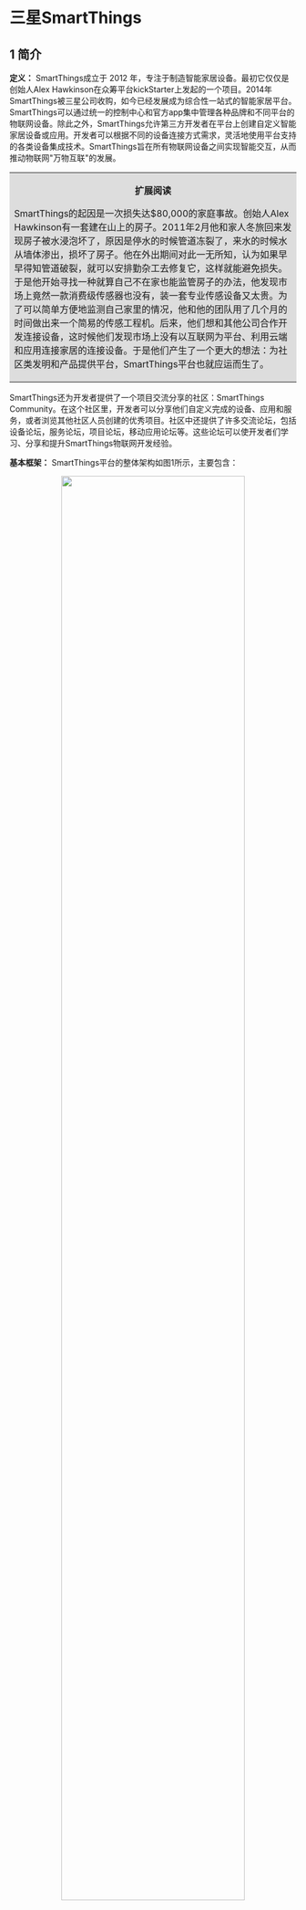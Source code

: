 

# 三星SmartThings

## 1 简介

**定义：** SmartThings成立于 2012 年，专注于制造智能家居设备。最初它仅仅是创始人Alex Hawkinson在众筹平台kickStarter上发起的一个项目。2014年SmartThings被三星公司收购，如今已经发展成为综合性一站式的智能家居平台。SmartThings可以通过统一的控制中心和官方app集中管理各种品牌和不同平台的物联网设备。除此之外，SmartThings允许第三方开发者在平台上创建自定义智能家居设备或应用。开发者可以根据不同的设备连接方式需求，灵活地使用平台支持的各类设备集成技术。SmartThings旨在所有物联网设备之间实现智能交互，从而推动物联网&quot;万物互联&quot;的发展。

<table><tr><td bgcolor=#dddddd>
<p align="center"><b>扩展阅读</b></p>
<p> 
SmartThings的起因是一次损失达$80,000的家庭事故。创始人Alex Hawkinson有一套建在山上的房子。2011年2月他和家人冬旅回来发现房子被水浸泡坏了，原因是停水的时候管道冻裂了，来水的时候水从墙体渗出，损坏了房子。他在外出期间对此一无所知，认为如果早早得知管道破裂，就可以安排勤杂工去修复它，这样就能避免损失。于是他开始寻找一种就算自己不在家也能监管房子的办法，他发现市场上竟然一款消费级传感器也没有，装一套专业传感设备又太贵。为了可以简单方便地监测自己家里的情况，他和他的团队用了几个月的时间做出来一个简易的传感工程机。后来，他们想和其他公司合作开发连接设备，这时候他们发现市场上没有以互联网为平台、利用云端和应用连接家居的连接设备。于是他们产生了一个更大的想法：为社区类发明和产品提供平台，SmartThings平台也就应运而生了。
</p>
</td></tr></table>

SmartThings还为开发者提供了一个项目交流分享的社区：SmartThings Community。在这个社区里，开发者可以分享他们自定义完成的设备、应用和服务，或者浏览其他社区人员创建的优秀项目。社区中还提供了许多交流论坛，包括设备论坛，服务论坛，项目论坛，移动应用论坛等。这些论坛可以使开发者们学习、分享和提升SmartThings物联网开发经验。

**基本框架：** SmartThings平台的整体架构如图1所示，主要包含：

<div align=center>
<img src=".\pics\pic1.png" width="80%">

图1 SmartThings平台架构
</div>

- 智能物联网设备：包含第三方厂商设备，三星设备以及各类独立的物联网设备。SmartThings平台为设备接入云端提供了三种连接方式，包括设备-SmartThings云连接，设备-第三方云-SmartThings云连接以及设备-控制中心- SmartThings云连接。开发者可以根据需求实现设备连接SmartThings云的方式；
- 服务（Service或SmartAPP）：用户自定义的服务程序，旨在SmartThings平台和物联网设备间建立连接得以控制和获取设备的状态，或辅助实现第三方云和SmartThings云的通信；
- SmartThings API：SmartThings平台提供的用于集成、控制、管理物联网设备和自定义服务的接口；
- SmartThings云：在物联网设备、服务和SmartThings app之间建立连接，实现数据交换的平台；
- SmartThings app：SmartThings平台为用户提供了一个官方的SmartThings app，用以集中管理各种物联网设备和服务；
- 开发者工作区（Developer Workspace）：平台提供的向SmartThings云中添加物联网设备和自定义服务的开发者工具。

**开发者工作区：** SmartThings平台为开发者提供了两种类型的开发工作区：一种是易于使用的图形化的网页控制台（Web Console），另一种是SmartThings SDK。

网页控制台是SmartThings平台提供的一个基于网页操作的集成开发环境。它支持设备、服务的图形化集成，并提供了设备插件（Plugin）模拟器和虚拟设备功能，使开发者能够用虚拟的移动应用界面和物联网设备测试其开发的服务或应用。网页控制台上还提供了消息日志（Logger），允许开发者跟踪和查询物联网设备的历史活动，方便用户的开发调试。

SmartThings SDK提供了类似于网页控制台的功能，支持设备和服务的集成。此SDK依附于Atom编辑器（GitHub上的开源项目）的IDE，并额外提供了一个命令行接口。和网页控制器一样，此SDK也提供了设备插件模拟器和虚拟设备功能。

**官方认证的物联网设备：** 截止2018年底，SmartThings官方支持且已认证的物联网设备共304款，涉及48个厂商，包括三星、亚马逊、谷歌等知名公司。SmartThings认证的设备涉及到十余种类别，详细分类如表1所示。


<div style="text-align:center">
<table style="margin:auto">
<caption>表1 SmartThings官方认证设备分类</caption>
<tr>
<th>类别</th>
<th>控制中心</th>
<th>集成平台</th>
<th>语音助手</th>
<th>灯&开关</th>
<th>插座</th>
<th>传感器</th>
<th>摄像头&门铃</th>
<th>门锁</th>
<th>温度调节装置</th>
<th>音响</th>
<th>其它</th>
</tr>
<tr>
<td>数量</td>
<td>9</td>
<td>8</td>
<td>8</td>
<td>105</td>
<td>39</td>
<td>43</td>
<td>11</td>
<td>40</td>
<td>9</td>
<td>14</td>
<td>18</td>
</tr>

</table>
</div>



## 2 关键特性

SmartThings采用基于设备模型的设备开发方式，提供了三种设备集成方式，支持大多数物联网设备与SmartThings云的连接。在服务开发方面，SmartThings采用基于生命周期的服务开发方式，每个周期阶段的分工明确，最大程度上保证了自定义服务与SmartThings平台的兼容性。在移动应用开发方面，SmartThings支持插件式移动应用开发。用户可以按需添加或删除物联网设备对应的插件。在三端应用集成与简化方面， SmartThings采取了基于设备档案的集成方案。

在本节中，我们将详细介绍SmartThings平台最具特点的关键特性，即其三种设备集成方式、基于生命周期的服务开发方式和插件式移动应用开发。

**(1)设备集成方式**

SmartThings为物联网设备提供了三种与SmartThings云连接的方式：设备-SmartThings云连接，设备-第三方云-SmartThings云连接以及设备-控制中心- SmartThings云连接。设备开发者在完成设备开发之后，还需要根据选择的连接方式添加SmartThings要求的额外配置，实现设备与云端的集成。由于SmartThings使用较为传统的设备开发方案，并且需要满足SmartThings平台的各项开发要求，其设备开发和集成步骤均较为复杂。下面我们将详细介绍SmartThings支持的三种设备连接方式：


<div align=center>
<img src=".\pics\pic1.png" width="80%">

图2 设备-SmartThings云连接的设备集成方案
</div>

若要使用设备-SmartThings云连接的集成方案（如图2），设备开发者需要预先申请安全认证，如X.509证书或ED25519公钥（一种常用的椭圆曲线签名方案），并将其存放在设备中。如果申请的是X.509证书，开发者需要存放X.509 证书的通用唯一识别码UUID。如果是ED25519公钥，开发者可以用SmartThings提供的API将其转换为设备签名。设备开发者还需要提供符合SmartThings要求的设备接口，并向SmartThings云提供一个URL用以接收和发送设备上的数据和命令。设备需要支持CoAP协议以实现与SmartThings云的通讯。除此之外，设备开发者还需要自主提供与SmartThings app配对的方案。SmartThings支持设备通过SmartThings云直接进行配对。对于成熟的第三方设备设计厂商，SmartThings还提供了基于遥控按钮和设备按钮的配对方案。用户可以通过厂商额外提供的遥控按钮或嵌入设备的匹配按钮，实现同一WiFi网络中的物联网设备和SmartThings app的配对。

<div align=center>
<img src=".\pics\pic1.png" width="80%">

图3 设备-第三方云-SmartThings云连接的设备集成方案
</div>

若要使用设备-第三方云-SmartThings云连接的集成方案（如图3），设备开发者需要自己实现一个连接器（Connector）服务完成云-云之间的通信和命令的解析，使设备能间接地与SmartThings云通信。下面用LIFX智能灯作为例子简单说明设备-第三方云- SmartThings云连接集成的工作流程：1.终端用户在app中点击打开LIFX智能灯的按钮。2. SmartThings云接收此开灯事件，生成携带第三方OAuth访问令牌的命令[11]，并发送到连接器服务。3. 连接器服务解析此命令，生成设备支持的&quot;on&quot;命令并将其传输到第三方的LIFX云。4. LIFX云发送&quot;on&quot;命令到LIFX智能灯将其开启。5. 智能灯的状态通过连接器返回SmartThings云，用户的SmartThings app界面得到更新，显示灯已打开。

<div align=center>
<img src=".\pics\pic1.png" width="80%">

图4 设备-控制中心- SmartThings云连接的设备集成方案
</div>

若要使用设备-控制中心- SmartThings云连接的集成方案（如图4），设备开发者需要在设备中嵌入ZigBee或Z-Wave通信协议，同时也需要自主开发SmartThings要求的设备接口，以及与控制中心配对的方案。在该模式下，物联网设备会先通过ZigBee或Z-Wave协议与控制中心连接，再由控制中心通过WiFi或以太网与SmartThings云进行通信。目前SmartThings支持的控制中心包括官方的SmartThings hub和三星的Samsung Connect Home hub系列控制中心。

**(2)基于生命周期的服务开发**

本节我们将详细介绍SmartThings平台要求开发者在自定义服务中实现的生命周期（Lifecycle），以及平台允许服务创建的订阅事件和调度事件。最后我们将简单介绍SmartThings支持的服务开发形式。

**①服务生命周期**

SmartThings平台要求服务开发者在服务中实现各个生命周期阶段（Lifecycle Phase）请求的处理程序。当服务被注册到SmartThings平台后，便会开始它的生命周期直至此服务被卸载。服务的生命周期需要包括7个生命周期阶段：PING（服务存在访问请求），CONFIGURATION（服务相关配置信息请求），INSTALL（服务安装请求），UPDATE（服务更新请求），EVENT（服务响应触发事件请求），OAUTH\_CALLBACK（服务访问第三方云请求），UNINSTALL（服务卸载请求）。服务在各个生命周期阶段均会被SmartThings云调用。反之，服务也可以调用SmartThings 平台的RESTful API发送和接收数据或命令[11]。SmartThings平台在服务的每个生命周期阶段向其发送一个POST请求，请求主体会包含某一生命周期阶段标识和依赖于此生命周期阶段的相关数据。服务要求能够解析并响应此请求。服务响应使用传统HTTP响应代码：2XX表示成功，4XX表示请求的输入错误，5XX表示SmartThings平台上的故障。服务的生命周期工作流程及每个生命周期阶段内SmartThings平台的请求内容如图5所示。


<div align=center>
<img src=".\pics\pic1.png" width="80%">

图5 服务的生命周期工作流程
</div>

- PING生命周期阶段：发生在服务在平台上注册后。在此阶段，SmartThings平台发送包含服务识别号的请求验证服务的存在性和完整性。服务需要返回一个200状态和包含服务识别号的pingData字段表示响应成功。
- CONFIGURATION生命周期阶段：发生在服务安装期间。在此阶段，SmartThings平台请求查询该服务的基本配置信息，以及需要访问的设备及其权限。其中还分为两个子阶段：INITIALIZE子阶段和PAGE子阶段。SmartThings平台在INITIALIZE子阶段请求查询服务对应的移动应用的初始化页面的配置信息，在PAGE子阶段请求查询移动应用中后续每个页面的配置信息，有多个页面则需多次查询。服务需要在各个子阶段返回其配置信息和需要的设备访问权限。
- INSTALL生命周期阶段：发生在服务安装完成时。在此阶段，SmartThings平台向服务发送移动应用的相关信息和访问令牌，以及授权的设备信息及相应权限。服务需要返回一个200状态和一个空的installData字段表示响应成功。服务在此阶段还可以在响应中向SmartThings平台请求添加事件订阅和事件调度。
- UPDATE生命周期阶段：发生在终端用户需要更新已经安装的服务的配置时。在此阶段，SmartThings平台向服务发送所有更新的和之前的设备信息及授权权限。如：如果要将服务监测的设备号从74aac3bb变为64aac3bb，需要在请求的config和previousConfig字段中分别添加&quot;deviceId&quot;：&quot;64aac3bb&quot;和&quot;deviceId&quot;：&quot;74aac3bb&quot;。服务需要返回一个200状态和一个空的updateData字段表示响应成功。服务在此阶段还可以请求更新已添加的事件订阅和事件调度。
- UNINSTALL生命周期阶段：发生在服务被终端用户卸载时。在此阶段，服务接收到平台请求后需要处理所有的清理任务。同时SmartThings平台会删除与此服务相关的事件订阅和事件调度。服务需要返回一个200状态和一个空的uninstallData字段表示响应成功。
- OAUTH\_CALLBACK生命周期阶段：发生在第三方云响应服务的OAuth认证请求时。在此阶段，SmartThings平台向服务发送一个包含第三方OAuth系统提供的授权码和访问令牌的URL。服务可以从中提取所需的令牌，使其有权访问第三方系统。服务需要返回一个200状态和一个空的oAuthCallbackData字段表示响应成功。
- EVENT生命周期阶段：发生订阅或调度事件被触发时。在此阶段，SmartThings平台向服务发送触发的订阅事件或调度事件的详细信息。如果是订阅事件，会声明响应的事件为设备事件（DEVICE\_EVENT）或功能事件（CAPABILITY\_EVENT）；如果是调度事件，会声明响应的事件为计时器事件（TIMER\_EVENT）。服务中需要包含处理这些事件的回调函数，并返回一个200状态和一个空的event字段表示响应成功。

**②事件订阅**

SmartThings平台要求连接的物联网设备在状态发生变化时能够上传其状态（此功能需要设备开发者自主开发）。当SmartThings云检测到状态变化后，便会在云端创建一个事件。服务可以在授权的设备上为指定的事件创建订阅（Subscription）。订阅的事件被触发时，服务将收到一个来自平台的POST请求，其中会包含触发事件的相关信息。服务需要根据此请求在EVENT阶段作出响应。例如，当服务订阅家里的智能冰箱门打开事件后，一旦用户在某一时刻打开了冰箱门，服务便会收到此状态变化的通知。

SmartThings提供了两种类型的订阅：设备订阅（Device subscription）和功能订阅（Capability subscription）。设备订阅指服务可以在用户选定的已授权的设备上创建的订阅。设备订阅指定订阅类型为DEVICE，并且需要在服务的JSON请求体中包含一个&quot;device&quot;对象声明订阅的设备的基本信息和具体事件，如：订阅客厅的灯打开事件。设备订阅的事件被触发后，SmartThings平台会向服务发送一个&quot;DEVICE\_EVENT&quot;的事件类型，其中包含订阅事件的详细信息。功能订阅指的是用户授权对所有设备订阅指定的事件。功能订阅指定订阅类型为CAPABILITY，并且需要在服务的JSON请求体中包含一个&quot;capability&quot;对象声明订阅的功能描述，如：订阅家里所有的灯打开事件，任意一盏灯打开都会向服务发送通知。功能订阅的事件被触发后，SmartThings平台会向服务发送一个&quot;CAPABILITY\_EVENT&quot;的事件类型及事件详细信息。

**③事件调度**

服务还可以在授权的设备上为指定的事件创建调度（Scheduling），使事件可以在指定时间或周期性地执行。与订阅类似，在调度事件触发（调度时间到达）后SmartThings平台会向服务发送一个包含调度信息的POST请求，并在其中声明触发的事件类型为&quot;TIMER\_EVENT&quot;。

SmartThings支持两种类型的调度：一次调度和周期性调度。一次调度指在指定的日期和时间执行一次调度事件，如：调度客厅灯在明天早上八点开启。一次调度的时间设置是从1970年1月1日UTC（Unix时间）开始计算的毫秒数。周期性调度会根据设定的Cron表达式周期性地执行事件，如：调度客厅灯在每天早上八点开启。SmartThings支持的Cron表达式用5或6个字段（年字段可选）表示时间。&quot;秒&quot;字段在SmartThings中省略，SmartThings平台会随机选取某一秒触发事件。具体Cron表达式设置方案参考表2。其中&quot;?&quot;字符：表示不确定的值，用于日和周字段是因为这两字段可能会相互冲突。例如想在每月的20日触发调度，那么需要在周字段设置问号；&quot;\*&quot;字符：表示匹配该域的任意值；&quot;,&quot;字符：同时指定多个值；&quot;-&quot;字符：指定一个值的范围；&quot;/&quot;字符：指定一个值的增加幅度。n/m表示从n开始，每次增加m；&quot;L&quot;字符：用在&quot;日&quot;字段表示一个月中的最后一天，用在&quot;周&quot;字段表示该月最后一个星期X。如6L在&quot;周&quot;字段表示最后的周五（一周从周日开始，1代表周日，7代表周六）；&quot;W&quot;字符：指定离给定日期最近的工作日(周一到周五)；&quot;C&quot;：字符：指定日期的后一天。 5C在日字段表示当月第六天，在&quot;周&quot;字段表示周五；&quot;#&quot;字符：表示该月第几个周X。6#3表示该月第3个周五。上述例子中灯在每天早上八点开启对应的Cron表达式为&quot;0 8 \* \* ? \*&quot;。下面再结合上述特殊字符给出一些Cron表达式的例子方便开发者理解：

- 0 2 1 \* ? \*：表示每月的1日的凌晨2点
- 0 10,14,16 \* \* ?：每天上午10点，下午2点，4点
- 0/30 9-17 \* \* ?：朝九晚五工作时间内每30分钟
- 15 10 ? 6L 2016-2018：表示16-18年的每个月的最后一个星期五上午10:15
- 15 10 C \* ?：第二天上午10:15
- 15 10 ? \* 6#3：每月的第三个星期五上午10:15
- 15 10 15W \* ?：离每月15日最近的工作日的上午10:15
- 15 10 LW \* ?：每月最后一个工作日的上午10:15

<div style="text-align:center">
<table style="margin:auto">
<caption>表2 SmartThings平台支持的Cron表达式结构</caption>
<tr>
<th>字段名</th>
<th>可取值</th>
<th>允许特殊字符</th>
</tr>
<tr>
<td>分</td>
<td>0-59</td>
<td>, - * /</td>
</tr>
<tr>
<td>时</td>
<td>0-23</td>
<td>, - * /</td>
</tr>
<tr>
<td>日</td>
<td>1-31</td>
<td>, - * ? / L W C</td>
</tr>
<tr>
<td>月</td>
<td>1-12 or JAN-DEC</td>
<td>, - * /</td>
</tr>
<tr>
<td>周</td>
<td>1-7 or SUN-SAT</td>
<td>, - * ? / L C #</td>
</tr>
<tr>
<td>年（可选字段）</td>
<td>empty, 1970-2099</td>
<td>, - * /</td>
</tr>
</table>
</div>

**④服务开发形式**

SmartThings支持两种形式的服务开发：WebHook形式和AWS Lambda函数形式。这两种形式的服务均需要开发者设计回调函数接收并分析来自SmartThings平台的HTTP POST请求。WebHook对应一个公网可以访问的HTTPS URL。服务开发者在此URL对应的服务器上保存服务代码（即事件触发后对应的自定义回调函数，能接收并处理来自SmartThings平台的HTTP POST请求）。基于WebHook形式的服务具有很高的自主性，SmartThings支持用任何语言和工具开发其服务代码。AWS Lambda函数也可以被用来开发SmartThings服务，它是亚马逊提供的一项计算服务，可使用户无需预配置或管理服务器即可部署、运行自定义回调函数。基于AWS Lambda函数的服务形式要求开发者先在AWS平台上部署已实现的回调函数，然后在AWS上授予SmartThings平台许可来执行该Lambda函数。随后开发者需要在AWS控制台的Lambda函数页面中，为此Lambda函数创建一个亚马逊资源名（Amazon Resource Names，ARN），并在SmartThings开发者工作区中填入上述ARN完成Lambda函数形式的服务注册。以上两种形式的服务均需要自定义回调函数接收并分析来自SmartThings平台的HTTP POST请求。

**(3)插件式移动应用开发**

SmartThings为不断增长的物联网设备提供了一套中央控制方案。具体来说，为了能不断添加新的物联网设备并且无需更新软件，SmartThings移动应用使用插件架构。用户可以在官方提供的SmartThings app主界面的基础上，根据匹配的物联网设备下载或添加设备插件。

插件是一个使用HTML、CSS、JavaScript和JSON设计的网页应用程序，并被打包成一个PPK（Plugin Package）文件嵌入SmartThings app中。在插件中开发者需要定义设备的移动应用界面及一些设备相关的交互行为。对于某一设备，用户既可以使用SmartThings平台提供的默认插件，也可以根据需求使用JavaScript API自己设计插件。图6展示了SmartThings插件平台（Plugin Platform）的软件框架。SmartThings app中固定了app的逻辑层、内核和初始的用户界面层，并提供了一个可修改的插件平台。用户可以在此插件平台上从官方的插件商店中下载和更新插件，也可以删除某一个设备对应的插件。这种增量式架构允许SmartThings app的原始空间占用保持在很小的范围内，而且即使在app编译和发布之后还能得到进一步扩展。例如：如果用户买了一个智能灯，那么他只需要去插件商店寻找合适的灯泡插件并下载下来，便可以将此智能灯集成到他的SmartThings app中了。


<div align=center>
<img src=".\pics\pic1.png" width="80%">

图6 SmartThings插件平台的软件框架
</div>

SmartThings app是用户管理和控制物联网设备的直接途径。基于插件的移动应用工作流程如图8-7所示：

<div align=center>
<img src=".\pics\pic1.png" width="80%">

图7 基于插件的移动应用工作流程
</div>

- **步骤1：** 开发者为物联网设备创建插件。该插件既可以是SmartThings平台提供的默认插件，也可以是开发者根据需求自己设计的插件。
- **步骤2：** 用户激活一个新设备。用户在SmartThings app中与附近的新物联网设备配对。
- **步骤3：** SmartThings app下载插件。如果SmartThings app检测到该物联网设备对应的插件还没有预加载或预装，那么它就会从云端的插件商店下载对应插件。
- **步骤4：** 用户控制设备。当插件安装好后，用户可以监视该物联网设备的状态，并可以通过插件向设备发送控制命令。
- **步骤5：** 设备响应命令。在物联网设备上都应有一个应用程序（设备开发者提供）用以处理来自插件的用户命令，并返回状态通知。


<center>

| Tables   |      Are      |  Cool |
|----------|:-------------:|------:|
| col 1 is |  left-aligned | $1600 |
| col 2 is |    centered   |   $12 |
| col 3 is | right-aligned |    $1 |

</center>
